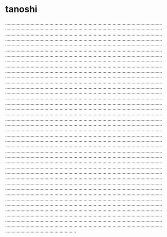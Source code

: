 # tanoshi

............................................................................................................................................................................................................................................................................................................................................................................................................................................................................................................................................................................................................................................................................................................................................................................................................................................................................................................................................................................................................................................................................................................................................................................................................................................................................................................................................................................................................................................................................................................................................................................................................................................................................................................................................................................................................................................................................................................................................................................................................................................................................................................................................................................................................................................................................................................................................................................................................................................................................................................................................................................................................................................................................................................................................................................................................................................................................................................................................................................................................................................................................................................................................................................................................................................................................................................................................................................................................................................................................................................................................................................................................................................................................................................................................................................................................................................................................................................................................................................................................................................................................................................................................................................................................................................................................................................................................................................................................................................................................................................................................................................................................................................................................................................................................................................................................................................................................................................................................................................................................................................................................................